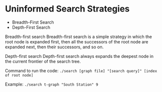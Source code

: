 # Uninformed Search Strategies
- Breadth-First Search
- Depth-First Search

Breadth-first search
Breadth-first search is a simple strategy in which the root node is expanded first, then all the successors of the root node are expanded next, then their successors, and so on.

Depth-first search
Depth-first search always expands the deepest node in the current frontier of the search tree.

Command to run the code:
`./search [graph file] "[search query]" [index of root node]`

Example:
`./search t-graph "South Station" 9`

